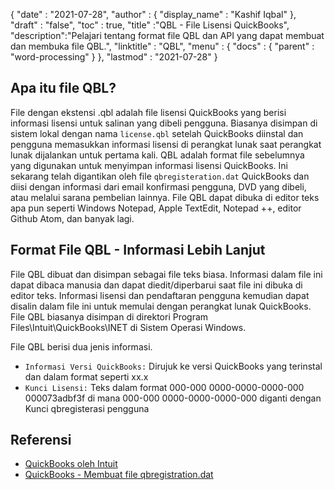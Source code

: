 {
  "date" : "2021-07-28",
  "author" : {
    "display_name" : "Kashif Iqbal"
},
  "draft" : "false",
  "toc" : true,
  "title" :"QBL - File Lisensi QuickBooks",
  "description":"Pelajari tentang format file QBL dan API yang dapat membuat dan membuka file QBL.",
  "linktitle" : "QBL",
  "menu" : {
    "docs" : {
      "parent" : "word-processing"
}
},
  "lastmod" : "2021-07-28"
}

## Apa itu file QBL?

File dengan ekstensi .qbl adalah file lisensi QuickBooks yang berisi informasi lisensi untuk salinan yang dibeli pengguna. Biasanya disimpan di sistem lokal dengan nama `license.qbl` setelah QuickBooks diinstal dan pengguna memasukkan informasi lisensi di perangkat lunak saat perangkat lunak dijalankan untuk pertama kali. QBL adalah format file sebelumnya yang digunakan untuk menyimpan informasi lisensi QuickBooks. Ini sekarang telah digantikan oleh file `qbregisteration.dat` QuickBooks dan diisi dengan informasi dari email konfirmasi pengguna, DVD yang dibeli, atau melalui sarana pembelian lainnya. File QBL dapat dibuka di editor teks apa pun seperti Windows Notepad, Apple TextEdit, Notepad ++, editor Github Atom, dan banyak lagi.

## Format File QBL - Informasi Lebih Lanjut

File QBL dibuat dan disimpan sebagai file teks biasa. Informasi dalam file ini dapat dibaca manusia dan dapat diedit/diperbarui saat file ini dibuka di editor teks. Informasi lisensi dan pendaftaran pengguna kemudian dapat disalin dalam file ini untuk memulai dengan perangkat lunak QuickBooks. File QBL biasanya disimpan di direktori Program Files\Intuit\QuickBooks\INET di Sistem Operasi Windows.

File QBL berisi dua jenis informasi.

* `Informasi Versi QuickBooks:` Dirujuk ke versi QuickBooks yang terinstal dan dalam format seperti xx.x
* `Kunci Lisensi:` Teks dalam format 000-000 0000-0000-0000-000 000073adbf3f di mana 000-000 0000-0000-0000-000 diganti dengan Kunci qbregisterasi pengguna

## Referensi

* [QuickBooks oleh Intuit](https://quickbooks.intuit.com/)
* [QuickBooks - Membuat file qbregistration.dat](https://quickbooks.intuit.com/learn-support/en-us/help-article/license-information/create-create-qbregistration-dat-file/L7S5BwSst_US_en_US)

